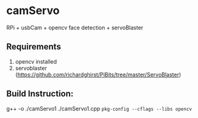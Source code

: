 # camServo #
RPi + usbCam + opencv face detection + servoBlaster 

## Requirements
1. opencv installed
2. servoblaster  (https://github.com/richardghirst/PiBits/tree/master/ServoBlaster)

## Build Instruction:
g++ -o ./camServo1 ./camServo1.cpp `pkg-config --cflags --libs opencv`



